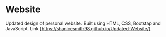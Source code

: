 # Website
Updated design of personal website. Built using HTML, CSS, Bootstap and JavaScript.
Link [https://shanicesmith98.github.io/Updated-Website/]
